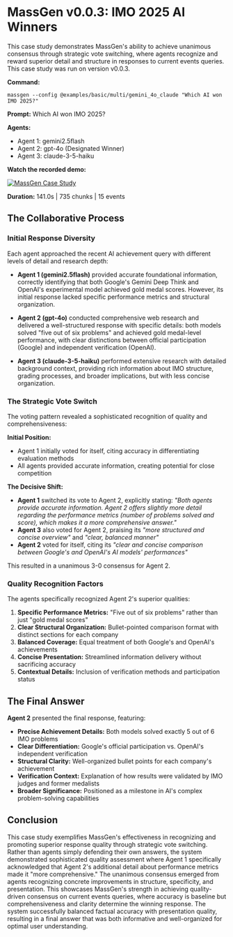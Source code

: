 # MassGen v0.0.3: IMO 2025 AI Winners

This case study demonstrates MassGen's ability to achieve unanimous consensus through strategic vote switching, where agents recognize and reward superior detail and structure in responses to current events queries. This case study was run on version v0.0.3.

**Command:**
```
massgen --config @examples/basic/multi/gemini_4o_claude "Which AI won IMO 2025?"
```

**Prompt:** Which AI won IMO 2025?

**Agents:**
* Agent 1: gemini2.5flash
* Agent 2: gpt-4o (Designated Winner)
* Agent 3: claude-3-5-haiku

**Watch the recorded demo:**

[![MassGen Case Study](https://img.youtube.com/vi/JxoJoHpdWjc/0.jpg)](https://www.youtube.com/watch?v=JxoJoHpdWjc)

**Duration:** 141.0s | 735 chunks | 15 events

## The Collaborative Process

### Initial Response Diversity

Each agent approached the recent AI achievement query with different levels of detail and research depth:

* **Agent 1 (gemini2.5flash)** provided accurate foundational information, correctly identifying that both Google's Gemini Deep Think and OpenAI's experimental model achieved gold medal scores. However, its initial response lacked specific performance metrics and structural organization.

* **Agent 2 (gpt-4o)** conducted comprehensive web research and delivered a well-structured response with specific details: both models solved "five out of six problems" and achieved gold medal-level performance, with clear distinctions between official participation (Google) and independent verification (OpenAI).

* **Agent 3 (claude-3-5-haiku)** performed extensive research with detailed background context, providing rich information about IMO structure, grading processes, and broader implications, but with less concise organization.

### The Strategic Vote Switch

The voting pattern revealed a sophisticated recognition of quality and comprehensiveness:

**Initial Position:**
- Agent 1 initially voted for itself, citing accuracy in differentiating evaluation methods
- All agents provided accurate information, creating potential for close competition

**The Decisive Shift:**
- **Agent 1** switched its vote to Agent 2, explicitly stating: *"Both agents provide accurate information. Agent 2 offers slightly more detail regarding the performance metrics (number of problems solved and score), which makes it a more comprehensive answer."*
- **Agent 3** also voted for Agent 2, praising its *"more structured and concise overview"* and *"clear, balanced manner"*
- **Agent 2** voted for itself, citing its *"clear and concise comparison between Google's and OpenAI's AI models' performances"*

This resulted in a unanimous 3-0 consensus for Agent 2.

### Quality Recognition Factors

The agents specifically recognized Agent 2's superior qualities:

1. **Specific Performance Metrics:** "Five out of six problems" rather than just "gold medal scores"
2. **Clear Structural Organization:** Bullet-pointed comparison format with distinct sections for each company
3. **Balanced Coverage:** Equal treatment of both Google's and OpenAI's achievements
4. **Concise Presentation:** Streamlined information delivery without sacrificing accuracy
5. **Contextual Details:** Inclusion of verification methods and participation status

## The Final Answer

**Agent 2** presented the final response, featuring:

- **Precise Achievement Details:** Both models solved exactly 5 out of 6 IMO problems
- **Clear Differentiation:** Google's official participation vs. OpenAI's independent verification
- **Structural Clarity:** Well-organized bullet points for each company's achievement
- **Verification Context:** Explanation of how results were validated by IMO judges and former medalists
- **Broader Significance:** Positioned as a milestone in AI's complex problem-solving capabilities

## Conclusion

This case study exemplifies MassGen's effectiveness in recognizing and promoting superior response quality through strategic vote switching. Rather than agents simply defending their own answers, the system demonstrated sophisticated quality assessment where Agent 1 specifically acknowledged that Agent 2's additional detail about performance metrics made it "more comprehensive." The unanimous consensus emerged from agents recognizing concrete improvements in structure, specificity, and presentation. This showcases MassGen's strength in achieving quality-driven consensus on current events queries, where accuracy is baseline but comprehensiveness and clarity determine the winning response. The system successfully balanced factual accuracy with presentation quality, resulting in a final answer that was both informative and well-organized for optimal user understanding.
